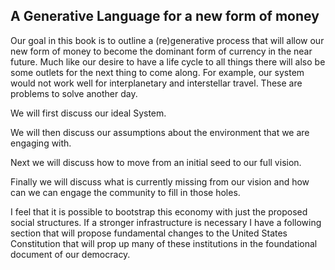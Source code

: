 
## A Generative Language for a new form of money

Our goal in this book is to outline a (re)generative process that will allow our new form of money to become the dominant form of currency in the near future. Much like our desire to have a life cycle to all things there will also be some outlets for the next thing to come along. For example, our system would not work well for interplanetary and interstellar travel. These are problems to solve another day.



We will first discuss our ideal System.



We will then discuss our assumptions about the environment that we are engaging with.



Next we will discuss how to move from an initial seed to our full vision.



Finally we will discuss what is currently missing from our vision and how can we can engage the community to fill in those holes.

I feel that it is possible to bootstrap this economy with just the proposed social structures.  If a stronger infrastructure is necessary I have a following section that will propose fundamental changes to the United States Constitution that will prop up many of these institutions in the foundational document of our democracy.
